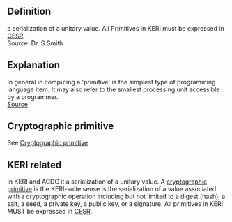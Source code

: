 ## Definition
a serialization of a unitary value. All Primitives in KERI must be expressed in [CESR](composable-event-streaming-representation).  
Source: Dr. S.Smith

## Explanation
In general in computing a 'primitive' is the simplest type of programming language item. It may also refer to the smallest processing unit accessible by a programmer.  
[Source](https://www.techopedia.com/definition/3860/primitive)

## Cryptographic primitive
See [Cryptographic primitive](cryptographic-primitive)

## KERI related
In KERI and ACDC it a serialization of a unitary value. A [cryptographic primitive](cryptographic-primitive) is the KERI-suite sense is the serialization of a value associated with a cryptographic operation including but not limited to a digest (hash), a salt, a seed, a private key, a public key, or a signature. All primitives in KERI MUST be expressed in [CESR](composable-event-streaming-representation).
